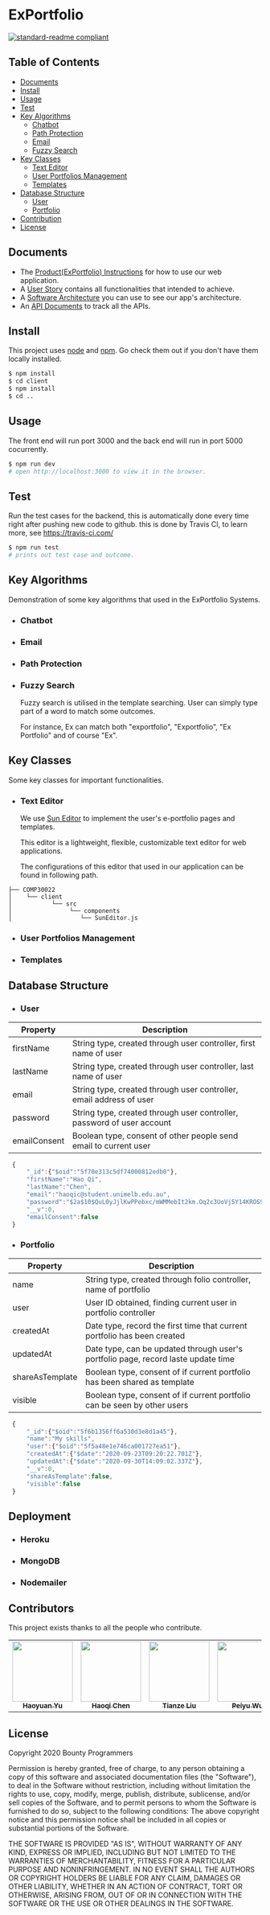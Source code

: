 # ExPortfolio

[![standard-readme compliant](https://api.travis-ci.com/howac115/COMP30022.svg?token=J4ZPsoMp7ebKr4DtszSg&branch=master&status=passed)](https://travis-ci.com/github/howac115/COMP30022)

## Table of Contents

- [Documents](#documents)
- [Install](#install)
- [Usage](#usage)
- [Test](#test)
- [Key Algorithms](#key-algorithms)
	- [Chatbot](#chatbot)
	- [Path Protection](#path-protection)
	- [Email](#email)
	- [Fuzzy Search](#fuzzy-search)
- [Key Classes](#key-classes)
	- [Text Editor](#text-editor)
	- [User Portfolios Management](#user-portfolios-management)
	- [Templates](#templates)
- [Database Structure](#database-structure)
	- [User](#user)
	- [Portfolio](#portfolio)
- [Contribution](#contribution)
- [License](#license)



## Documents

- The [Product(ExPortfolio) Instructions](doc/instruction.pdf) for how to use our web application.
- A [User Story](doc/product-backlog.pdf) contains all functionalities that intended to achieve.
- A [Software Architecture](doc/architecture.pdf) you can use to see our app's architecture.
- An [API Documents](doc/api.pdf) to track all the APIs.



## Install

This project uses [node](http://nodejs.org) and [npm](https://npmjs.com). Go check them out if you don't have them locally installed.

```sh
$ npm install 
$ cd client
$ npm install 
$ cd ..
```



## Usage

The front end will run port 3000 and the back end will run in port 5000 cocurrently.

```sh
$ npm run dev
# open http://localhost:3000 to view it in the browser.
```



## Test

Run the test cases for the backend, this is automatically done every time right after pushing new code to github. this is done by Travis CI, to learn more, see https://travis-ci.com/

```sh
$ npm run test
# prints out test case and outcome.
```


## Key Algorithms

Demonstration of some key algorithms that used in the ExPortfolio Systems.

 - ### Chatbot

 - ### Email

 - ### Path Protection

 - ### Fuzzy Search

   Fuzzy search is utilised in the template searching. User can simply type part of a word to match some outcomes. 
   
   For instance, Ex can match both "exportfolio", "Exportfolio", "Ex Portfolio" and of course "Ex".



## Key Classes

Some key classes for important functionalities.

 - ### Text Editor 

   We use [Sun Editor](http://suneditor.com/sample/index.html) to implement the user's e-portfolio pages and templates. 

   This editor is a lightweight, flexible, customizable text editor for web applications.

   The configurations of this editor that used in our application can be found in following path.
```
├── COMP30022
│    └── client
│	        └── src
│  		         └── components
│                   └── SunEditor.js
```

 - ### User Portfolios Management

 - ### Templates



## Database Structure

 - ### User
 Property | Description
---- | ---
firstName | String type, created through user controller, first name of user
lastName |  String type, created through user controller, last name of user
email | String type, created through user controller, email address of user
password | String type, created through user controller, password of user account
emailConsent | 	Boolean type, consent of other people send email to current user
```javascript
 {
 	 "_id":{"$oid":"5f70e313c5df74000812edb0"},
	 "firstName":"Hao Qi",
	 "lastName":"Chen",
	 "email":"haoqic@student.unimelb.edu.au",
	 "password":"$2a$10$QuL0yJjlKwPPebxc/mWMMebIt2km.Oq2c3UoVj5Y14KROS9NZHwV.",
	 "__v":0,
	 "emailConsent":false
 }
```

 - ### Portfolio
 Property | Description
---- | ---
name | String type, created through folio controller, name of portfolio
user | User ID obtained, finding current user in portfolio controller
createdAt | Date type,  record the first time that current portfolio has been created 
updatedAt | Date type,  can be updated through user's portfolio page, record laste update time
shareAsTemplate | Boolean type, consent of if current portfolio has been shared as template
visible | Boolean type, consent of if current portfolio can be seen by other users

```javascript
 {
	 "_id":{"$oid":"5f6b1356ff6a530d3e8d1a45"},
	 "name":"My skills",
	 "user":{"$oid":"5f5a48e1e746ca001727ea51"},
	 "createdAt":{"$date":"2020-09-23T09:20:22.701Z"},
	 "updatedAt":{"$date":"2020-09-30T14:09:02.337Z"},
	 "__v":0,
	 "shareAsTemplate":false,
	 "visible":false
 }
```

## Deployment

 - ### Heroku

 - ### MongoDB

 - ### Nodemailer



## Contributors

This project exists thanks to all the people who contribute.

<table>
  <tr>
    <td align="center"><a href="https://github.com/HarryHaoyuan"><img src="https://avatars1.githubusercontent.com/u/61959614" width="120px;" alt=""/><br /><sub><b>Haoyuan Yu</b></sub></a></td>
    <td align="center"><a href="https://github.com/howac115"><img src="https://avatars0.githubusercontent.com/u/39285061" width="120px;" alt=""/><br /><sub><b>Haoqi Chen</b></sub></a></td>
    <td align="center"><a href="https://github.com/matthewkkkk"><img src="https://avatars3.githubusercontent.com/u/53592281" width="120px;" alt=""/><br /><sub><b>Tianze Liu</b></sub></a></td>
    <td align="center"><a href="https://github.com/PeiyuOwO"><img src="https://avatars2.githubusercontent.com/u/56665146" width="120px;" alt=""/><br /><sub><b>Peiyu Wu</b></sub></a></td>
    <td align="center"><a href="https://github.com/yutaow97"><img src="https://avatars0.githubusercontent.com/u/43752155" width="120px;" alt=""/><br /><sub><b>Yutao Wang</b></sub></a></td>
  </tr>
</table>



## License

Copyright 2020 Bounty Programmers  

Permission is hereby granted, free of charge, to any person obtaining a copy of this software and associated documentation files (the "Software"), to deal in the Software without restriction, including without limitation the rights to use, copy, modify, merge, publish, distribute, sublicense, and/or sell copies of the Software, and to permit persons to whom the Software is furnished to do so, subject to the following conditions: The above copyright notice and this permission notice shall be included in all copies or substantial portions of the Software.   

THE SOFTWARE IS PROVIDED "AS IS", WITHOUT WARRANTY OF ANY KIND, EXPRESS OR IMPLIED, INCLUDING BUT NOT LIMITED TO THE WARRANTIES OF MERCHANTABILITY, FITNESS FOR A PARTICULAR PURPOSE AND NONINFRINGEMENT. IN NO EVENT SHALL THE AUTHORS OR COPYRIGHT HOLDERS BE LIABLE FOR ANY CLAIM, DAMAGES OR OTHER LIABILITY, WHETHER IN AN ACTION OF CONTRACT, TORT OR OTHERWISE, ARISING FROM, OUT OF OR IN CONNECTION WITH THE SOFTWARE OR THE USE OR OTHER DEALINGS IN THE SOFTWARE.  

